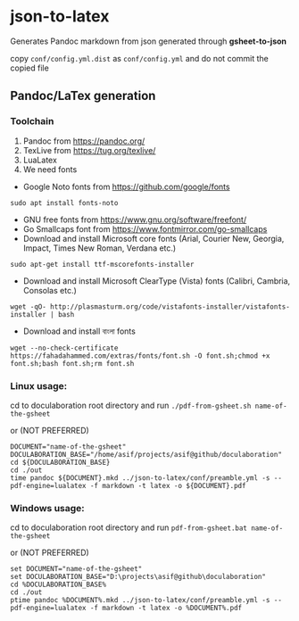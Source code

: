 # json-to-latex

Generates Pandoc markdown from json generated through **gsheet-to-json**

copy ```conf/config.yml.dist``` as ```conf/config.yml``` and do not commit the copied file

## Pandoc/LaTex generation
### Toolchain
1. Pandoc from https://pandoc.org/
2. TexLive from https://tug.org/texlive/
3. LuaLatex
4. We need fonts
 * Google Noto fonts from https://github.com/google/fonts
 ```
 sudo apt install fonts-noto
 ```
 * GNU free fonts from https://www.gnu.org/software/freefont/
 * Go Smallcaps font from https://www.fontmirror.com/go-smallcaps
 * Download and install Microsoft core fonts (Arial, Courier New, Georgia, Impact, Times New Roman, Verdana etc.)
 ```
 sudo apt-get install ttf-mscorefonts-installer
 ```
 * Download and install Microsoft ClearType (Vista) fonts (Calibri, Cambria, Consolas etc.)
 ```
 wget -qO- http://plasmasturm.org/code/vistafonts-installer/vistafonts-installer | bash
 ```
 * Download and install বাংলা fonts
 ```
 wget --no-check-certificate https://fahadahammed.com/extras/fonts/font.sh -O font.sh;chmod +x font.sh;bash font.sh;rm font.sh
 ```

### Linux usage:
cd to doculaboration root directory and run
```./pdf-from-gsheet.sh name-of-the-gsheet```

or (NOT PREFERRED)

```
DOCUMENT="name-of-the-gsheet"
DOCULABORATION_BASE="/home/asif/projects/asif@github/doculaboration"
cd ${DOCULABORATION_BASE}
cd ./out
time pandoc ${DOCUMENT}.mkd ../json-to-latex/conf/preamble.yml -s --pdf-engine=lualatex -f markdown -t latex -o ${DOCUMENT}.pdf
```

### Windows usage:
cd to doculaboration root directory and run
```pdf-from-gsheet.bat name-of-the-gsheet```

or (NOT PREFERRED)

```
set DOCUMENT="name-of-the-gsheet"
set DOCULABORATION_BASE="D:\projects\asif@github\doculaboration"
cd %DOCULABORATION_BASE%
cd ./out
ptime pandoc %DOCUMENT%.mkd ../json-to-latex/conf/preamble.yml -s --pdf-engine=lualatex -f markdown -t latex -o %DOCUMENT%.pdf
```
